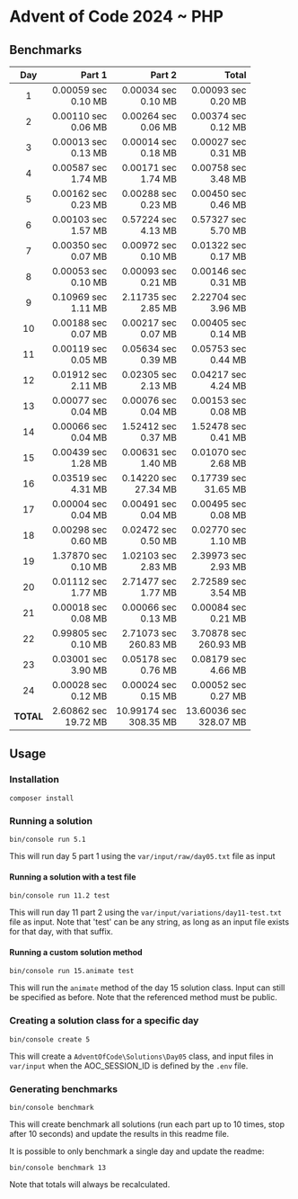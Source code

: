 # Advent of Code 2024 ~ PHP

## Benchmarks

| Day       | Part 1                  | Part 2                    | Total                     |
| :-------: | ----------------------: | ------------------------: | ------------------------: |
| 1         | 0.00059 sec<br>0.10 MB  | 0.00034 sec<br>0.10 MB    | 0.00093 sec<br>0.20 MB    |
| 2         | 0.00110 sec<br>0.06 MB  | 0.00264 sec<br>0.06 MB    | 0.00374 sec<br>0.12 MB    |
| 3         | 0.00013 sec<br>0.13 MB  | 0.00014 sec<br>0.18 MB    | 0.00027 sec<br>0.31 MB    |
| 4         | 0.00587 sec<br>1.74 MB  | 0.00171 sec<br>1.74 MB    | 0.00758 sec<br>3.48 MB    |
| 5         | 0.00162 sec<br>0.23 MB  | 0.00288 sec<br>0.23 MB    | 0.00450 sec<br>0.46 MB    |
| 6         | 0.00103 sec<br>1.57 MB  | 0.57224 sec<br>4.13 MB    | 0.57327 sec<br>5.70 MB    |
| 7         | 0.00350 sec<br>0.07 MB  | 0.00972 sec<br>0.10 MB    | 0.01322 sec<br>0.17 MB    |
| 8         | 0.00053 sec<br>0.10 MB  | 0.00093 sec<br>0.21 MB    | 0.00146 sec<br>0.31 MB    |
| 9         | 0.10969 sec<br>1.11 MB  | 2.11735 sec<br>2.85 MB    | 2.22704 sec<br>3.96 MB    |
| 10        | 0.00188 sec<br>0.07 MB  | 0.00217 sec<br>0.07 MB    | 0.00405 sec<br>0.14 MB    |
| 11        | 0.00119 sec<br>0.05 MB  | 0.05634 sec<br>0.39 MB    | 0.05753 sec<br>0.44 MB    |
| 12        | 0.01912 sec<br>2.11 MB  | 0.02305 sec<br>2.13 MB    | 0.04217 sec<br>4.24 MB    |
| 13        | 0.00077 sec<br>0.04 MB  | 0.00076 sec<br>0.04 MB    | 0.00153 sec<br>0.08 MB    |
| 14        | 0.00066 sec<br>0.04 MB  | 1.52412 sec<br>0.37 MB    | 1.52478 sec<br>0.41 MB    |
| 15        | 0.00439 sec<br>1.28 MB  | 0.00631 sec<br>1.40 MB    | 0.01070 sec<br>2.68 MB    |
| 16        | 0.03519 sec<br>4.31 MB  | 0.14220 sec<br>27.34 MB   | 0.17739 sec<br>31.65 MB   |
| 17        | 0.00004 sec<br>0.04 MB  | 0.00491 sec<br>0.04 MB    | 0.00495 sec<br>0.08 MB    |
| 18        | 0.00298 sec<br>0.60 MB  | 0.02472 sec<br>0.50 MB    | 0.02770 sec<br>1.10 MB    |
| 19        | 1.37870 sec<br>0.10 MB  | 1.02103 sec<br>2.83 MB    | 2.39973 sec<br>2.93 MB    |
| 20        | 0.01112 sec<br>1.77 MB  | 2.71477 sec<br>1.77 MB    | 2.72589 sec<br>3.54 MB    |
| 21        | 0.00018 sec<br>0.08 MB  | 0.00066 sec<br>0.13 MB    | 0.00084 sec<br>0.21 MB    |
| 22        | 0.99805 sec<br>0.10 MB  | 2.71073 sec<br>260.83 MB  | 3.70878 sec<br>260.93 MB  |
| 23        | 0.03001 sec<br>3.90 MB  | 0.05178 sec<br>0.76 MB    | 0.08179 sec<br>4.66 MB    |
| 24        | 0.00028 sec<br>0.12 MB  | 0.00024 sec<br>0.15 MB    | 0.00052 sec<br>0.27 MB    |
| **TOTAL** | 2.60862 sec<br>19.72 MB | 10.99174 sec<br>308.35 MB | 13.60036 sec<br>328.07 MB |

## Usage

### Installation
```
composer install
```

### Running a solution
```
bin/console run 5.1
```
This will run day 5 part 1 using the `var/input/raw/day05.txt` file as input

#### Running a solution with a test file
```
bin/console run 11.2 test
```
This will run day 11 part 2 using the `var/input/variations/day11-test.txt` file as input.
Note that 'test' can be any string, as long as an input file exists for that day, with that suffix.

#### Running a custom solution method
```
bin/console run 15.animate test
```
This will run the `animate` method of the day 15 solution class. Input can still be specified as before.
Note that the referenced method must be public.

### Creating a solution class for a specific day
```
bin/console create 5
```
This will create a `AdventOfCode\Solutions\Day05` class, and input files in `var/input` when the AOC_SESSION_ID is 
defined by the `.env` file.

### Generating benchmarks
```
bin/console benchmark
```
This will create benchmark all solutions (run each part up to 10 times, stop after 10 seconds) and update the results in
this readme file.

It is possible to only benchmark a single day and update the readme:
```
bin/console benchmark 13
```
Note that totals will always be recalculated.